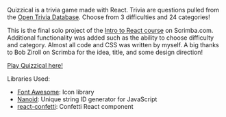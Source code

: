 Quizzical is a trivia game made with React. Trivia are questions pulled from the [Open Trivia Database](https://opentdb.com/). Choose from 3 difficulties and 24 categories!

This is the final solo project of the [Intro to React course](https://scrimba.com/learn/learnreact) on Scrimba.com. Additional functionality was added such as the ability to choose difficulty and category. Almost all code and CSS was written by myself. A big thanks to Bob Ziroll on Scrimba for the idea, title, and some design direction!

[Play Quizzical here!](https://armerickson.github.io/quizzical-app/)

Libraries Used: 
- [Font Awesome](https://fontawesome.com/icons): Icon library
- [Nanoid](https://www.npmjs.com/package/nanoid): Unique string ID generator for JavaScript
- [react-confetti](https://www.npmjs.com/package/react-confetti): Confetti React component

